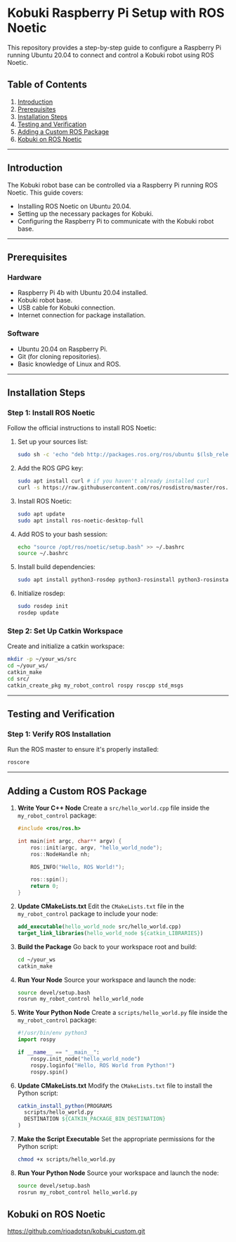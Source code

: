 # Kobuki Raspberry Pi Setup with ROS Noetic

This repository provides a step-by-step guide to configure a Raspberry Pi running Ubuntu 20.04 to connect and control a Kobuki robot using ROS Noetic.

## Table of Contents
1. [Introduction](#introduction)
2. [Prerequisites](#prerequisites)
3. [Installation Steps](#installation-steps)
4. [Testing and Verification](#testing-and-verification)
5. [Adding a Custom ROS Package](#adding-a-custom-ros-package)
6. [Kobuki on ROS Noetic](#Kobuki-on-ROS-Noetic)
---

## Introduction

The Kobuki robot base can be controlled via a Raspberry Pi running ROS Noetic. This guide covers:
- Installing ROS Noetic on Ubuntu 20.04.
- Setting up the necessary packages for Kobuki.
- Configuring the Raspberry Pi to communicate with the Kobuki robot base.

---

## Prerequisites

### Hardware
- Raspberry Pi 4b with Ubuntu 20.04 installed.
- Kobuki robot base.
- USB cable for Kobuki connection.
- Internet connection for package installation.

### Software
- Ubuntu 20.04 on Raspberry Pi.
- Git (for cloning repositories).
- Basic knowledge of Linux and ROS.

---

## Installation Steps

### Step 1: Install ROS Noetic
Follow the official instructions to install ROS Noetic:
1. Set up your sources list:
   ```bash
   sudo sh -c 'echo "deb http://packages.ros.org/ros/ubuntu $(lsb_release -sc) main" > /etc/apt/sources.list.d/ros-latest.list'
   ```

2. Add the ROS GPG key:
   ```bash
   sudo apt install curl # if you haven't already installed curl
   curl -s https://raw.githubusercontent.com/ros/rosdistro/master/ros.asc | sudo apt-key add -
   ```

3. Install ROS Noetic:
   ```bash
   sudo apt update
   sudo apt install ros-noetic-desktop-full
   ```

4. Add ROS to your bash session:
   ```bash
   echo "source /opt/ros/noetic/setup.bash" >> ~/.bashrc
   source ~/.bashrc
   ```
5. Install build dependencies:
   ```bash
   sudo apt install python3-rosdep python3-rosinstall python3-rosinstall-generator python3-wstool build-essential
   ```
   
6. Initialize rosdep:
   ```bash
   sudo rosdep init
   rosdep update
   ```

### Step 2: Set Up Catkin Workspace
Create and initialize a catkin workspace:
```bash
mkdir -p ~/your_ws/src
cd ~/your_ws/
catkin_make
cd src/
catkin_create_pkg my_robot_control rospy roscpp std_msgs
```

---

## Testing and Verification

### Step 1: Verify ROS Installation
Run the ROS master to ensure it's properly installed:
```bash
roscore
```

---

## Adding a Custom ROS Package

1. **Write Your C++ Node**
   Create a `src/hello_world.cpp` file inside the `my_robot_control` package:
   ```cpp
   #include <ros/ros.h>

   int main(int argc, char** argv) {
       ros::init(argc, argv, "hello_world_node");
       ros::NodeHandle nh;

       ROS_INFO("Hello, ROS World!");

       ros::spin();
       return 0;
   }
   ```

2. **Update CMakeLists.txt**
   Edit the `CMakeLists.txt` file in the `my_robot_control` package to include your node:
   ```cmake
   add_executable(hello_world_node src/hello_world.cpp)
   target_link_libraries(hello_world_node ${catkin_LIBRARIES})
   ```

3. **Build the Package**
   Go back to your workspace root and build:
   ```bash
   cd ~/your_ws
   catkin_make
   ```

4. **Run Your Node**
   Source your workspace and launch the node:
   ```bash
   source devel/setup.bash
   rosrun my_robot_control hello_world_node
   ```
5. **Write Your Python Node**
   Create a `scripts/hello_world.py` file inside the `my_robot_control` package:
   ```python
   #!/usr/bin/env python3
   import rospy

   if __name__ == "__main__":
       rospy.init_node("hello_world_node")
       rospy.loginfo("Hello, ROS World from Python!")
       rospy.spin()
   ```

6. **Update CMakeLists.txt**
   Modify the `CMakeLists.txt` file to install the Python script:
   ```cmake
   catkin_install_python(PROGRAMS
     scripts/hello_world.py
     DESTINATION ${CATKIN_PACKAGE_BIN_DESTINATION}
   )
   ```

7. **Make the Script Executable**
   Set the appropriate permissions for the Python script:
   ```bash
   chmod +x scripts/hello_world.py
   ```

8. **Run Your Python Node**
   Source your workspace and launch the node:
   ```bash
   source devel/setup.bash
   rosrun my_robot_control hello_world.py
   ```
## Kobuki on ROS Noetic
   https://github.com/rioadotsn/kobuki_custom.git

